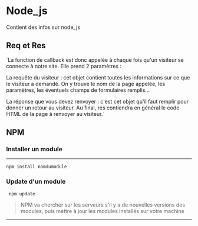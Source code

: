 # Node_js
Contient des infos sur node_js
## Req et Res

`La fonction de callback est donc appelée à chaque fois qu'un visiteur se connecte à notre site. Elle prend 2 paramètres :

La requête du visiteur : cet objet contient toutes les informations sur ce que le visiteur a demandé. On y trouve le nom de la page appelée, les paramètres, les éventuels champs de formulaires remplis...

La réponse que vous devez renvoyer : c'est cet objet qu'il faut remplir pour donner un retour au visiteur. Au final, res contiendra en général le code HTML de la page à renvoyer au visiteur.`

## NPM

### Installer un module

*******

``npm install nomdumodule``

### Update d'un module

`` npm update``

> NPM va chercher sur les serveurs s'il y a de nouvelles versions des modules, puis mettre à jour les modules installés sur votre machine 

*******

